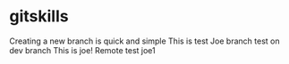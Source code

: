 # gitskills
Creating a new branch is quick and simple
This is test
Joe branch test on dev branch
This is joe!
Remote test
joe1

